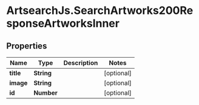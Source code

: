 # ArtsearchJs.SearchArtworks200ResponseArtworksInner

## Properties

Name | Type | Description | Notes
------------ | ------------- | ------------- | -------------
**title** | **String** |  | [optional] 
**image** | **String** |  | [optional] 
**id** | **Number** |  | [optional] 


